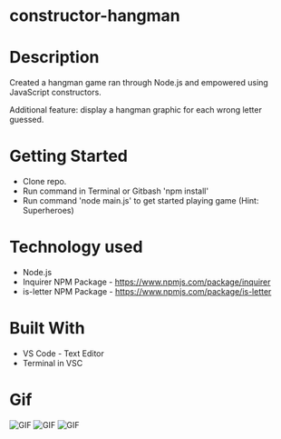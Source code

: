 # constructor-hangman

# Description
Created a hangman game ran through Node.js and empowered using JavaScript constructors.

Additional feature: display a hangman graphic for each wrong letter guessed.

# Getting Started
* Clone repo.
* Run command in Terminal or Gitbash 'npm install'
* Run command 'node main.js' to get started playing game (Hint: Superheroes)

# Technology used
* Node.js
* Inquirer NPM Package - https://www.npmjs.com/package/inquirer
* is-letter NPM Package - https://www.npmjs.com/package/is-letter

# Built With
* VS Code - Text Editor
* Terminal in VSC

# Gif
![GIF](/images/mainjs1.gif)
![GIF](/images/mainjs2.gif)
![GIF](/images/mainjs3.gif)